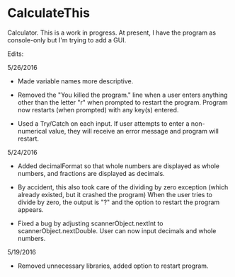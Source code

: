 # CalculateThis
Calculator. This is a work in progress. At present, I have the program as console-only but I'm trying to add a GUI.

Edits:

5/26/2016

- Made variable names more descriptive.

- Removed the "You killed the program." line when a user enters anything other than the letter "r" when prompted to restart the program.
  Program now restarts (when prompted) with any key(s) entered.

- Used a Try/Catch on each input. If user attempts to enter a non-numerical value, they will receive an error message and program will restart.

5/24/2016 

- Added decimalFormat so that whole numbers are displayed as whole numbers, and fractions are displayed as decimals.

- By accident, this also took care of the dividing by zero exception (which already existed, but it crashed the program)
  When the user tries to divide by zero, the output is "?" and the option to restart the program appears.

- Fixed a bug by adjusting scannerObject.nextInt to scannerObject.nextDouble. User can now input decimals and whole numbers.

5/19/2016 

- Removed unnecessary libraries, added option to restart program.
